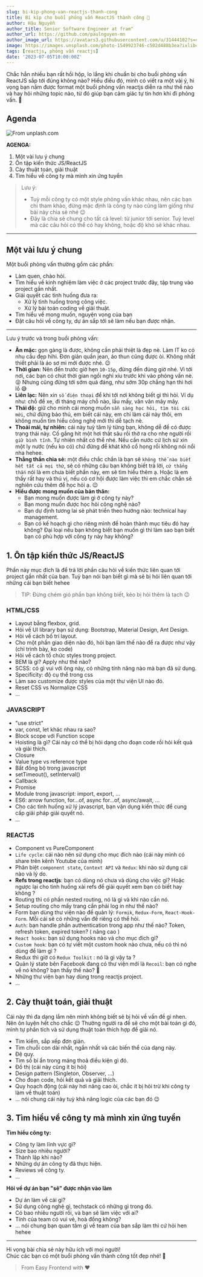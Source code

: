 ```yaml
---
slug: bi-kip-phong-van-reactjs-thanh-cong
title: Bí kíp cho buổi phỏng vấn ReactJS thành công 🎉
author: Hậu Nguyễn
author_title: Senior Software Engineer at fram^
author_url: https://github.com/paulnguyen-mn
author_image_url: https://avatars3.githubusercontent.com/u/31444102?s=400&u=c545a527aa31843e1361462e410c0f51863e8e26&v=4
image: https://images.unsplash.com/photo-1549923746-c502d488b3ea?ixlib=rb-1.2.1&ixid=eyJhcHBfaWQiOjEyMDd9&auto=format&fit=crop&w=1351&q=80
tags: [reactjs, phỏng vấn reactjs]
date: '2023-07-05T10:00:00Z'
---
```


Chắc hẳn nhiều bạn rất hồi hộp, lo lắng khi chuẩn bị cho buổi phỏng vấn ReactJS sắp tới đúng không nào? Hiểu điều đó, mình có viết ra một vài ý, hi vọng bạn nắm được format một buổi phỏng vấn reactjs diễn ra như thế nào và hay hỏi những topic nào, từ đó giúp bạn cảm giác tự tin hơn khi đi phỏng vấn. 🙂

<!-- truncate-->

## Agenda

![From unplash.com](https://images.unsplash.com/photo-1549923746-c502d488b3ea?ixlib=rb-1.2.1&ixid=eyJhcHBfaWQiOjEyMDd9&auto=format&fit=crop&w=1351&q=80)

**AGENGA:**

1. Một vài lưu ý chung
2. Ôn tập kiến thức JS/ReactJS
3. Cày thuật toán, giải thuật
4. Tìm hiểu về công ty mà mình xin ứng tuyển

> Lưu ý:
>
> - Tuỳ mỗi công ty có một style phỏng vấn khác nhau, nên các bạn chỉ tham khảo, đừng mặc định là công ty nào cũng làm giống như bài này chia sẻ nhé 😉
> - Đây là chia sẻ chung cho tất cả level: từ junior tới senior. Tuỳ level mà các câu hỏi có thể có hay không, hoặc độ khó sẽ khác nhau.

---

## Một vài lưu ý chung

Một buổi phỏng vấn thường gồm các phần:

- Làm quen, chào hỏi.
- Tìm hiểu về kinh nghiệm làm việc ở các project trước đây, tập trung vào project gần nhất.
- Giải quyết các tình huống đưa ra:
  - Xử lý tình huống trong công việc.
  - Xử lý bài toán coding về giải thuật.
- Tìm hiểu về mong muốn, nguyện vọng của bạn
- Đặt câu hỏi về công ty, dự án sắp tới sẽ làm nếu bạn được nhận.

---

Lưu ý trước và trong buổi phỏng vấn:

- **Ăn mặc:** gọn gàng là được, không cần phải thiệt là đẹp nè. Làm IT ko có nhu cầu đẹp hihi. Đơn giản quần jean, áo thun cũng được òi. Không nhất thiết phải là áo sơ mi mới được nhé. 😉
- **Thời gian:** Nên đến trước giờ hẹn `10-15p`, đừng đến đúng giờ nhé. Vì tới nơi, các bạn có chút thời gian ngồi nghỉ xíu trước khi vào phỏng vấn nè. 😜 Nhưng cũng đừng tới sớm quá đáng, như sớm 30p chẳng hạn thì hơi lố 😅
- **Liên lạc:** Nên xin `số điện thoại` để khi tới nơi không biết gì thì hỏi. Ví dụ như: chỗ để xe, đi tháng máy chỗ nào, lầu mấy, vân vân mây mây.
- **Thái độ:** giữ cho mình cái mong muốn `sẵn sàng học hỏi, tìm tòi cái mới`, chứ đừng bảo thủ, em biết cái này, em chỉ làm cái này thôi, em không muốn tìm hiểu công nghệ mới thì dễ tạch nè.
- **Thoải mái, tự nhiên:** cái này tuỳ tâm lý từng bạn, không dễ để có được trạng thái này. Cố gắng hít một hơi thât sâu rồi thở ra cho nhẹ người rồi `giữ bình tĩnh`. Tự nhiên nhất có thể nhé. Nếu cần nước cứ lịch sử xin một ly nước (nếu ko có) chứ đừng để khát khô cổ họng rồi không nói nổi nha hehee.
- **Thẳng thắn chia sẻ:** một điều chắc chắn là bạn sẽ `không thể nào biết hết tất cả mọi thứ`, sẽ có những câu bạn không biết trả lời, `cứ thẳng thắn` nói là em chưa biết phần này, em sẽ tìm hiểu thêm ạ. Hoặc là em thấy rất hay và thú vị, nếu có cơ hội được làm việc thì em chắc chắn sẽ nghiên cứu thêm để học hỏi ạ. 😉
- **Hiểu được mong muốn của bản thân:**
  - Bạn mong muốn được làm gì ở công ty này?
  - Bạn mong muốn được học hỏi công nghệ nào?
  - Bạn dự định tương lai sẽ phát triển theo hướng nào: technical hay management.
  - Bạn có kế hoạch gì cho riêng mình để hoàn thành mục tiêu đó hay không?
    Đại loại nếu bạn không biết bạn muốn gì thì làm sao bạn biết bạn có phù hợp với công ty này hay không?

## 1. Ôn tập kiến thức JS/ReactJS

Phần này mục đích là để trả lời phần câu hỏi về kiến thức liên quan tới project gần nhất của bạn. Tuỳ bạn nói bạn biết gì mà sẽ bị hỏi liên quan tới những cái bạn biết hehee

> TIP: Đừng chém gió phần bạn không biết, kẻo bị hỏi thêm là tạch 😉

### HTML/CSS

- Layout bằng flexbox, grid.
- Hỏi về UI library bạn sử dụng: Bootstrap, Material Design, Ant Design.
- Hỏi về cách bố trí layout.
- Cho một phần giao diện nào đó, hỏi bạn làm thế nào để ra được như vậy (chỉ trình bày, ko code)
- Hỏi về cách tổ chức styles trong project.
- BEM là gì? Apply như thế nào?
- SCSS: có gì vui với ông này, có những tính năng nào mà bạn đã sử dụng.
- Specificity: độ cụ thể trong css
- Làm sao customize được styles của một thư viện UI nào đó.
- Reset CSS vs Normalize CSS
- ...

### JAVASCRIPT

- "use strict"
- var, const, let khác nhau ra sao?
- Block scope với Function scope
- Hoisting là gì? Cái này có thể bị hỏi dạng cho đoạn code rồi hỏi kết quả và giải thích.
- Closure
- Value type vs reference type
- Bất đồng bộ trong javascript
- setTimeout(), setInterval()
- Callback
- Promise
- Module trong javascript: import, export, ...
- ES6: arrow function, for...of, async for...of, async/await, ...
- Cho các tình huống xử lý javascript, bạn vận dụng kiến thức để cung cấp giải pháp giải quyết nó.
- ...

### REACTJS

- Component vs PureComponent
- `Life cycle`: cái nào nên sử dụng cho mục đích nào (cái này mình có share trên kênh Youtube của mình)
- Phân biệt `component state`, `Context API` và `Redux`: khi nào sử dụng cái nào và lý do.
- **Refs trong reactjs**: bạn có dùng nó chưa và dùng cho việc gì? Hoặc ngược lại cho tình huống xài refs để giải quyết xem bạn có biết hay không ?
- Routing thì có phần nested routing, nó là gì và khi nào cần nó.
- Setup routing cho mấy trang cần phải log in như thế nào?
- Form bạn dùng thư viện nào để quản lý: `Formik`, `Redux-Form`, `React-Hook-Form`. Mỗi cái sẽ có những vấn đề riêng có thể hỏi.
- `Auth`: bạn handle phần authentication trong app như thế nào? Token, refresh token, expired token? ( nâng cao )
- `React hooks`: bạn sử dụng hooks nào và cho mục đích gì?
- `Custom hook`: bạn có tự viết một custom hook nào chưa, nếu có thì nó dùng để làm gì ?
- Redux thì giờ có `Redux Toolkit` : nó là gì vậy ta ?
- Quản lý state bên Facebook đang có thư viện mới là `Recoil`: bạn có nghe về nó không? bạn thấy thế nào? 🤣
- Những thư viện bạn hay dùng trong reactjs project.
- ...

## 2. Cày thuật toán, giải thuật

Cái này thì đa dạng lắm nên mình không biết sẽ bị hỏi về vấn đề gì nhen. Nên ôn luyện hết cho chắc 😉 Thường người ra đề sẽ cho một bài toán gì đó, mình tự phân tích và sử dụng thuật toán thích hợp để giải nó.

- Tìm kiếm, sắp xếp đơn giản.
- Tìm chuỗi con dài nhất, ngắn nhất và các biến thể của dạng này.
- Đệ quy.
- Tìm số bí ẩn trong mảng thoả điều kiện gì đó.
- Đồ thị (cái này cũng ít bị hỏi)
- Design pattern (Singleton, Observer, ...)
- Cho đoạn code, hỏi kết quả và giải thích.
- Quy hoạch động (cái này hơi nâng cao òi, chắc ít bị hỏi trừ khi công ty làm về thuật toán)
- ... nói chung cái này tuỳ khả năng logic của các bạn đó 😉

## 3. Tìm hiểu về công ty mà mình xin ứng tuyển

**Tìm hiểu công ty:**

- Công ty làm lĩnh vực gì?
- Size bao nhiêu người?
- Thành lập khi nào?
- Những dự án công ty đã thực hiện.
- Reviews về công ty.
- ...

**Hỏi về dự án bạn "sẽ" được nhận vào làm**

- Dự án làm về cái gì?
- Sử dụng công nghệ gì, techstack có những gì trong đó.
- Có bao nhiêu người rồi, và bạn sẽ làm việc với ai?
- Tính của team có vui vẻ, hoà đồng không?
- ... nói chung bạn quan tâm gì về team của bạn sắp làm thì cứ hỏi hen hehee

---

Hi vọng bài chia sẻ này hữu ích với mọi người! <br/>
Chúc các bạn có một buổi phỏng vấn thành công tốt đẹp nhé! 🎉 <br/>

> From Easy Frontend with ❤️
